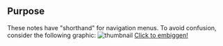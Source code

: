 ## Purpose

These notes have "shorthand" for navigation menus. To avoid confusion, consider the following graphic:
![thumbnail](../main/PVE-Legend-thumb.png "Thumbnail of PVE Window")
[Click to embiggen!](../main/PVE-Legend.png "PVE Screen")
